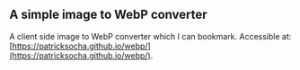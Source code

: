 ## A simple image to WebP converter

A client side image to WebP converter which I can bookmark. Accessible at: [https://patricksocha.github.io/webp/](https://patricksocha.github.io/webp/).
